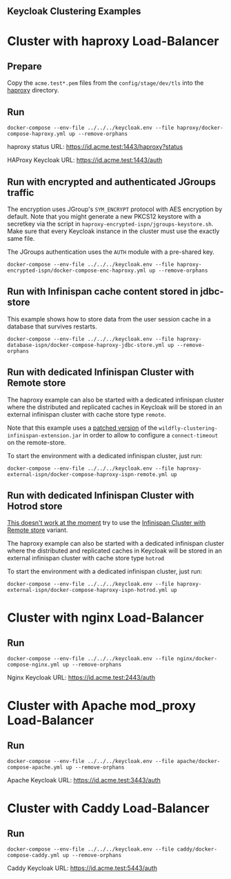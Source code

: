 Keycloak Clustering Examples
----

# Cluster with haproxy Load-Balancer 

## Prepare

Copy the `acme.test*.pem` files from the `config/stage/dev/tls` into the [haproxy](haproxy) directory.

## Run 
```
docker-compose --env-file ../../../keycloak.env --file haproxy/docker-compose-haproxy.yml up --remove-orphans
```

haproxy status URL: https://id.acme.test:1443/haproxy?status

HAProxy Keycloak URL: https://id.acme.test:1443/auth

## Run with encrypted and authenticated JGroups traffic

The encryption uses JGroup's `SYM_ENCRYPT` protocol with AES encryption by default.
Note that you might generate a new PKCS12 keystore with a secretkey via the script in `haproxy-encrypted-ispn/jgroups-keystore.sh`.
Make sure that every Keycloak instance in the cluster must use the exactly same file.

The JGroups authentication uses the `AUTH` module with a pre-shared key. 

```
docker-compose --env-file ../../../keycloak.env --file haproxy-encrypted-ispn/docker-compose-enc-haproxy.yml up --remove-orphans
```

## Run with Infinispan cache content stored in jdbc-store

This example shows how to store data from the user session cache in a database that survives restarts.

```
docker-compose --env-file ../../../keycloak.env --file haproxy-database-ispn/docker-compose-haproxy-jdbc-store.yml up --remove-orphans
```

## Run with dedicated Infinispan Cluster with Remote store

The haproxy example can also be started with a dedicated infinispan cluster where the 
distributed and replicated caches in Keycloak will be stored in an external infinispan cluster with cache store type `remote`. 

Note that this example uses a [patched version](../../../keycloak/patches/wildfly-clustering-infinispan-extension-patch) of the `wildfly-clustering-infinispan-extension.jar` in order to
allow to configure a `connect-timeout` on the remote-store.

To start the environment with a dedicated infinispan cluster, just run:
```
docker-compose --env-file ../../../keycloak.env --file haproxy-external-ispn/docker-compose-haproxy-ispn-remote.yml up
```

## Run with dedicated Infinispan Cluster with Hotrod store

[This doesn't work at the moment](https://github.com/thomasdarimont/keycloak-project-example/issues/22) try to use the [Infinispan Cluster with Remote store](#run-with-dedicated-infinispan-cluster-with-remote-store) variant.

The haproxy example can also be started with a dedicated infinispan cluster where the
distributed and replicated caches in Keycloak will be stored in an external infinispan cluster with cache store type `hotrod`

To start the environment with a dedicated infinispan cluster, just run:
```
docker-compose --env-file ../../../keycloak.env --file haproxy-external-ispn/docker-compose-haproxy-ispn-hotrod.yml up
```

# Cluster with nginx Load-Balancer

## Run
```
docker-compose --env-file ../../../keycloak.env --file nginx/docker-compose-nginx.yml up --remove-orphans
```

Nginx Keycloak URL: https://id.acme.test:2443/auth

# Cluster with Apache mod_proxy Load-Balancer

## Run
```
docker-compose --env-file ../../../keycloak.env --file apache/docker-compose-apache.yml up --remove-orphans
```

Apache Keycloak URL: https://id.acme.test:3443/auth

# Cluster with Caddy Load-Balancer

## Run
```
docker-compose --env-file ../../../keycloak.env --file caddy/docker-compose-caddy.yml up --remove-orphans
```

Caddy Keycloak URL: https://id.acme.test:5443/auth

